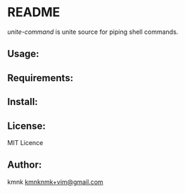 # README

*unite-command* is unite source for piping shell commands.

## Usage:


## Requirements:

## Install:

## License:

MIT Licence

## Author:

kmnk <kmnknmk+vim@gmail.com>
